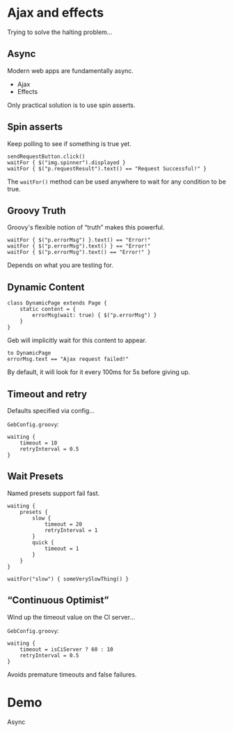 # Ajax and effects

Trying to solve the halting problem…

## Async

Modern web apps are fundamentally async.

* Ajax
* Effects

Only practical solution is to use spin asserts.

## Spin asserts

Keep polling to see if something is true yet.

    sendRequestButton.click()
    waitFor { $("img.spinner").displayed }
    waitFor { $("p.requestResult").text() == "Request Successful!" }

The `waitFor()` method can be used anywhere to wait for any condition to be true.

## Groovy Truth

Groovy's flexible notion of “truth” makes this powerful.

    waitFor { $("p.errorMsg") }.text() == "Error!"
    waitFor { $("p.errorMsg").text() } == "Error!"
    waitFor { $("p.errorMsg").text() == "Error!" }

Depends on what you are testing for.


## Dynamic Content

    class DynamicPage extends Page {
        static content = {
            errorMsg(wait: true) { $("p.errorMsg") }
        }
    }

Geb will implicitly wait for this content to appear.

    to DynamicPage
    errorMsg.text == "Ajax request failed!"

By default, it will look for it every 100ms for 5s before giving up.

## Timeout and retry

Defaults specified via config…

`GebConfig.groovy`:

    waiting {
        timeout = 10
        retryInterval = 0.5
    }

## Wait Presets

Named presets support fail fast.

    waiting {
        presets {
            slow {
                timeout = 20
                retryInterval = 1
            }
            quick {
                timeout = 1
            }
        }
    }
    
<!-- -->

    waitFor("slow") { someVerySlowThing() }

## “Continuous Optimist”

Wind up the timeout value on the CI server…

`GebConfig.groovy`:

    waiting {
        timeout = isCiServer ? 60 : 10
        retryInterval = 0.5
    }

Avoids premature timeouts and false failures.

# Demo

Async